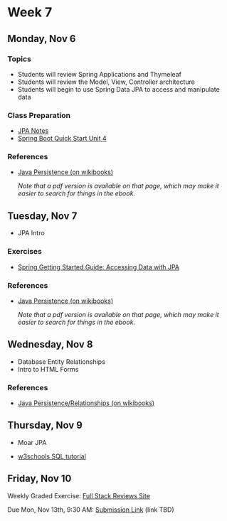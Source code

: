 # Week 7

## Monday, Nov 6

### Topics

- Students will review Spring Applications and Thymeleaf
- Students will review the Model, View, Controller architecture
- Students will begin to use Spring Data JPA to access and manipulate data 

### Class Preparation

- [JPA Notes](./JPA-notes.md)
- [Spring Boot Quick Start Unit 4](https://javabrains.io/courses/spring_bootquickstart/)

### References

- [Java Persistence (on wikibooks)](https://en.wikibooks.org/wiki/Java_Persistence)

	*Note that a pdf version is available on that page, which may make it easier to search for things in the ebook.*



## Tuesday, Nov 7

- JPA Intro

### Exercises

- [Spring Getting Started Guide: Accessing Data with JPA](https://spring.io/guides/gs/accessing-data-jpa/)

### References

- [Java Persistence (on wikibooks)](https://en.wikibooks.org/wiki/Java_Persistence)

	*Note that a pdf version is available on that page, which may make it easier to search for things in the ebook.*

## Wednesday, Nov 8

- Database Entity Relationships
- Intro to HTML Forms 

### References

- [Java Persistence/Relationships (on wikibooks)](https://en.wikibooks.org/wiki/Java_Persistence/Relationships)

## Thursday, Nov 9

- Moar JPA


- [w3schools SQL tutorial](https://www.w3schools.com/sql/default.asp)

## Friday, Nov 10

Weekly Graded Exercise: [Full Stack Reviews Site](../exercises/reviews-site-full-stack/)

Due Mon, Nov 13th, 9:30 AM: [Submission Link](#) (link TBD)
